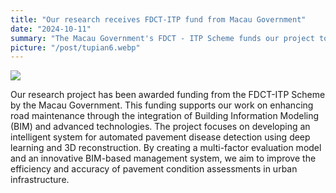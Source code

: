 ```yaml
---
title: "Our research receives FDCT-ITP fund from Macau Government"
date: "2024-10-11"
summary: "The Macau Government's FDCT - ITP Scheme funds our project to enhance road maintenance with BIM and advanced tech. We're developing an AI - based system for pavement disease detection to improve urban assessment efficiency."
picture: "/post/tupian6.webp"
---
```

![](/post/tupian6.webp)  

Our research project has been awarded funding from the FDCT-ITP Scheme by the Macau Government. This funding supports our work on enhancing road maintenance through the integration of Building Information Modeling (BIM) and advanced technologies. The project focuses on developing an intelligent system for automated pavement disease detection using deep learning and 3D reconstruction. By creating a multi-factor evaluation model and an innovative BIM-based management system, we aim to improve the efficiency and accuracy of pavement condition assessments in urban infrastructure.
